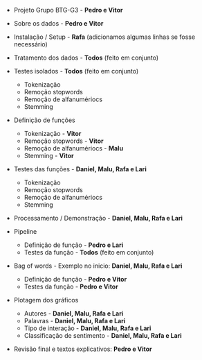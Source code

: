 - Projeto Grupo BTG-G3 - **Pedro e Vitor**
- Sobre os dados -  **Pedro e Vitor**
- Instalação / Setup - **Rafa** (adicionamos algumas linhas se fosse necessário)
- Tratamento dos dados - **Todos** (feito em conjunto)
- Testes isolados - **Todos** (feito em conjunto)
    - Tokenização
    - Remoção stopwords
    - Remoção de alfanumériocs
    - Stemming
- Definição de funções
    - Tokenização - **Vitor**
    - Remoção stopwords - **Vitor**
    - Remoção de alfanumériocs - **Malu**
    - Stemming - **Vitor**
- Testes das funções - **Daniel, Malu, Rafa e Lari**
    - Tokenização
    - Remoção stopwords
    - Remoção de alfanumériocs
    - Stemming
- Processamento / Demonstração - **Daniel, Malu, Rafa e Lari**
- Pipeline
    - Definição de função - **Pedro e Lari**
    - Testes da função - **Todos** (feito em conjunto)
- Bag of words - Exemplo no inicio: **Daniel, Malu, Rafa e Lari**
    - Definição de função - **Pedro e Vitor**
    - Testes da função - **Pedro e Vitor**
- Plotagem dos gráficos
    - Autores - **Daniel, Malu, Rafa e Lari**
    - Palavras - **Daniel, Malu, Rafa e Lari**
    - Tipo de interação - **Daniel, Malu, Rafa e Lari**
    - Classificação de sentimento - **Daniel, Malu, Rafa e Lari**

- Revisão final e textos explicativos: **Pedro e Vitor**
